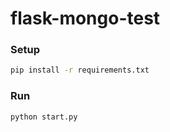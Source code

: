 # flask-mongo-test


### Setup
```sh
pip install -r requirements.txt
```

### Run
```sh
python start.py
```
